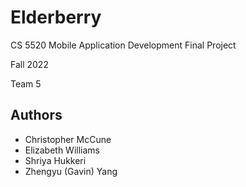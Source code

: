# Elderberry
CS 5520 Mobile Application Development Final Project

Fall 2022

Team 5

## Authors
* Christopher McCune
* Elizabeth Williams
* Shriya Hukkeri
* Zhengyu (Gavin) Yang
